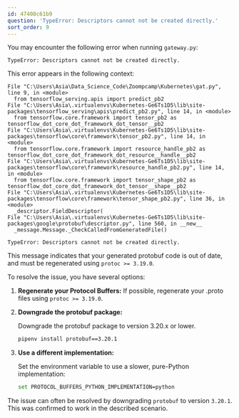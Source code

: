 ```yaml
---
id: 47408c61b9
question: 'TypeError: Descriptors cannot not be created directly.'
sort_order: 9
---
```



You may encounter the following error when running `gateway.py`:

```
TypeError: Descriptors cannot not be created directly.
```

This error appears in the following context:

```
File "C:\Users\Asia\Data_Science_Code\Zoompcamp\Kubernetes\gat.py", line 9, in <module>
  from tensorflow_serving.apis import predict_pb2
File "C:\Users\Asia\.virtualenvs\Kubernetes-Ge6Ts1D5\lib\site-packages\tensorflow_serving\apis\predict_pb2.py", line 14, in <module>
  from tensorflow.core.framework import tensor_pb2 as tensorflow_dot_core_dot_framework_dot_tensor__pb2
File "C:\Users\Asia\.virtualenvs\Kubernetes-Ge6Ts1D5\lib\site-packages\tensorflow\core\framework\tensor_pb2.py", line 14, in <module>
  from tensorflow.core.framework import resource_handle_pb2 as tensorflow_dot_core_dot_framework_dot_resource__handle__pb2
File "C:\Users\Asia\.virtualenvs\Kubernetes-Ge6Ts1D5\lib\site-packages\tensorflow\core\framework\resource_handle_pb2.py", line 14, in <module>
  from tensorflow.core.framework import tensor_shape_pb2 as tensorflow_dot_core_dot_framework_dot_tensor__shape__pb2
File "C:\Users\Asia\.virtualenvs\Kubernetes-Ge6Ts1D5\lib\site-packages\tensorflow\core\framework\tensor_shape_pb2.py", line 36, in <module>
  _descriptor.FieldDescriptor(
File "C:\Users\Asia\.virtualenvs\Kubernetes-Ge6Ts1D5\lib\site-packages\google\protobuf\descriptor.py", line 560, in __new__
  _message.Message._CheckCalledFromGeneratedFile()

TypeError: Descriptors cannot not be created directly.
```

This message indicates that your generated protobuf code is out of date, and must be regenerated using `protoc >= 3.19.0`.


To resolve the issue, you have several options:

1. **Regenerate your Protocol Buffers:** If possible, regenerate your .proto files using `protoc >= 3.19.0`.

2. **Downgrade the protobuf package:**
   
   Downgrade the protobuf package to version 3.20.x or lower.

   ```bash
   pipenv install protobuf==3.20.1
   ```
   
3. **Use a different implementation:**
   
   Set the environment variable to use a slower, pure-Python implementation:

   ```bash
   set PROTOCOL_BUFFERS_PYTHON_IMPLEMENTATION=python
   ```

The issue can often be resolved by downgrading `protobuf` to version `3.20.1`. This was confirmed to work in the described scenario.